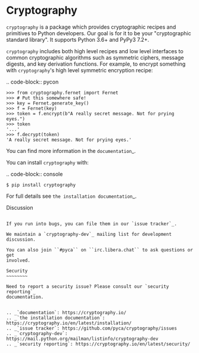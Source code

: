 Cryptography
=================


``cryptography`` is a package which provides cryptographic recipes and
primitives to Python developers.  Our goal is for it to be your "cryptographic
standard library". It supports Python 3.6+ and PyPy3 7.2+.

``cryptography`` includes both high level recipes and low level interfaces to
common cryptographic algorithms such as symmetric ciphers, message digests, and
key derivation functions. For example, to encrypt something with
``cryptography``'s high level symmetric encryption recipe:

.. code-block:: pycon

    >>> from cryptography.fernet import Fernet
    >>> # Put this somewhere safe!
    >>> key = Fernet.generate_key()
    >>> f = Fernet(key)
    >>> token = f.encrypt(b"A really secret message. Not for prying eyes.")
    >>> token
    '...'
    >>> f.decrypt(token)
    'A really secret message. Not for prying eyes.'

You can find more information in the `documentation`_.

You can install ``cryptography`` with:

.. code-block:: console

    $ pip install cryptography

For full details see `the installation documentation`_.

Discussion
~~~~~~~~~~

If you run into bugs, you can file them in our `issue tracker`_.

We maintain a `cryptography-dev`_ mailing list for development discussion.

You can also join ``#pyca`` on ``irc.libera.chat`` to ask questions or get
involved.

Security
~~~~~~~~

Need to report a security issue? Please consult our `security reporting`_
documentation.


.. _`documentation`: https://cryptography.io/
.. _`the installation documentation`: https://cryptography.io/en/latest/installation/
.. _`issue tracker`: https://github.com/pyca/cryptography/issues
.. _`cryptography-dev`: https://mail.python.org/mailman/listinfo/cryptography-dev
.. _`security reporting`: https://cryptography.io/en/latest/security/
